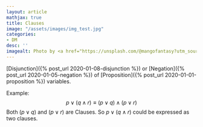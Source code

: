 ```yaml
---
layout: article
mathjax: true
title: Clauses
image: "/assets/images/img_test.jpg"
categories:
- DM
desc: '' 
imagealt: Photo by <a href="https://unsplash.com/@mangofantasy?utm_source=unsplash&utm_medium=referral&utm_content=creditCopyText">Tim Johnson</a> on <a href="https://unsplash.com/s/photos/logic?utm_source=unsplash&utm_medium=referral&utm_content=creditCopyText">Unsplash</a>
---
```


[Disjunction]({% post_url 2020-01-08-disjunction %}) or [Negation]({% post_url 2020-01-05-negation %}) of [Proposition]({% post_url 2020-01-01-proposition %}) variables.

Example:
$$p \vee (q \wedge r) \equiv (p \vee q) \wedge (p \vee r)$$
Both $(p \vee q)$ and $(p \vee r)$ are Clauses.
So $p \vee (q \wedge r)$ could be expressed as two clauses.